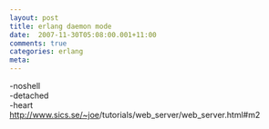 ```yaml
---
layout: post
title: erlang daemon mode
date:  2007-11-30T05:08:00.001+11:00
comments: true
categories: erlang
meta: 
---
```

-noshell<br />-detached<br />-heart<br /><a href="http://www.sics.se/%7Ejoe/tutorials/web_server/web_server.html#m2" target="_blank">http://www.sics.se/~joe<wbr>/tutorials/web_server/web<wbr>_server.html#m2</a>